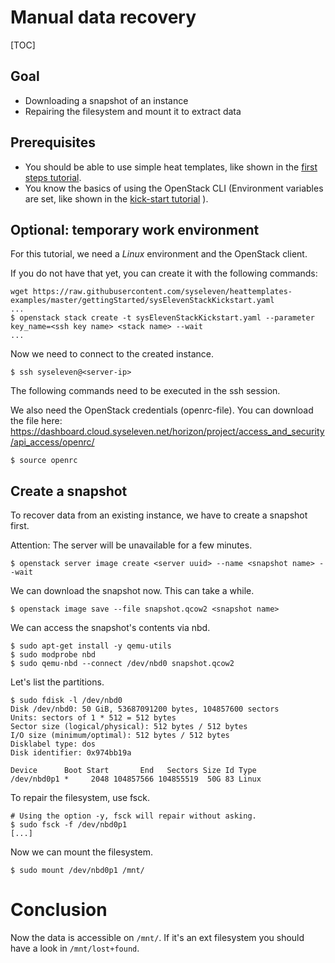 # Manual data recovery

[TOC]

## Goal

* Downloading a snapshot of an instance
* Repairing the filesystem and mount it to extract data

## Prerequisites

* You should be able to use simple heat templates, like shown in the [first steps tutorial](01-firststeps/).
* You know the basics of using the OpenStack CLI (Environment variables are set, like shown in the [kick-start tutorial](02-kickstart/) ).

## Optional: temporary work environment

For this tutorial, we need a *Linux* environment and the OpenStack client.

If you do not have that yet, you can create it with the following commands:

```
wget https://raw.githubusercontent.com/syseleven/heattemplates-examples/master/gettingStarted/sysElevenStackKickstart.yaml
...
$ openstack stack create -t sysElevenStackKickstart.yaml --parameter key_name=<ssh key name> <stack name> --wait
...
```

Now we need to connect to the created instance.

```
$ ssh syseleven@<server-ip>
```

The following commands need to be executed in the ssh session.

We also need the OpenStack credentials (openrc-file).
You can download the file here: https://dashboard.cloud.syseleven.net/horizon/project/access_and_security/api_access/openrc/

```
$ source openrc
```

## Create a snapshot

To recover data from an existing instance, we have to create a snapshot first.

Attention: The server will be unavailable for a few minutes.

```
$ openstack server image create <server uuid> --name <snapshot name> --wait
```

We can download the snapshot now. This can take a while.

```
$ openstack image save --file snapshot.qcow2 <snapshot name>
```

We can access the snapshot's contents via nbd.

```
$ sudo apt-get install -y qemu-utils
$ sudo modprobe nbd
$ sudo qemu-nbd --connect /dev/nbd0 snapshot.qcow2
```

Let's list the partitions.

```
$ sudo fdisk -l /dev/nbd0
Disk /dev/nbd0: 50 GiB, 53687091200 bytes, 104857600 sectors
Units: sectors of 1 * 512 = 512 bytes
Sector size (logical/physical): 512 bytes / 512 bytes
I/O size (minimum/optimal): 512 bytes / 512 bytes
Disklabel type: dos
Disk identifier: 0x974bb19a

Device      Boot Start       End   Sectors Size Id Type
/dev/nbd0p1 *     2048 104857566 104855519  50G 83 Linux
```

To repair the filesystem, use fsck.

```
# Using the option -y, fsck will repair without asking.
$ sudo fsck -f /dev/nbd0p1
[...]
```

Now we can mount the filesystem.

```
$ sudo mount /dev/nbd0p1 /mnt/
```

# Conclusion

Now the data is accessible on `/mnt/`. If it's an ext filesystem you should have a look in `/mnt/lost+found`.

